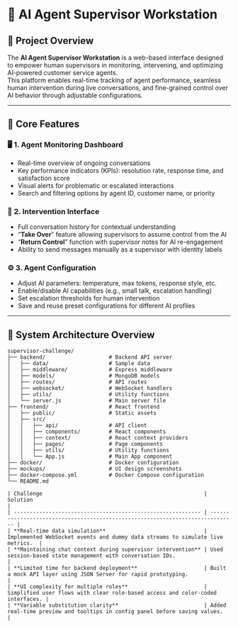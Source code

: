# 🧠 AI Agent Supervisor Workstation

## 📘 Project Overview
The **AI Agent Supervisor Workstation** is a web-based interface designed to empower human supervisors in monitoring, intervening, and optimizing AI-powered customer service agents.  
This platform enables real-time tracking of agent performance, seamless human intervention during live conversations, and fine-grained control over AI behavior through adjustable configurations.

---

## 🚀 Core Features

### 🖥️ 1. Agent Monitoring Dashboard
- Real-time overview of ongoing conversations  
- Key performance indicators (KPIs): resolution rate, response time, and satisfaction score  
- Visual alerts for problematic or escalated interactions  
- Search and filtering options by agent ID, customer name, or priority  

### 💬 2. Intervention Interface
- Full conversation history for contextual understanding  
- “**Take Over**” feature allowing supervisors to assume control from the AI  
- “**Return Control**” function with supervisor notes for AI re-engagement  
- Ability to send messages manually as a supervisor with identity labels  

### ⚙️ 3. Agent Configuration
- Adjust AI parameters: temperature, max tokens, response style, etc.  
- Enable/disable AI capabilities (e.g., small talk, escalation handling)  
- Set escalation thresholds for human intervention  
- Save and reuse preset configurations for different AI profiles  

---

## 🧩 System Architecture Overview
```
supervisor-challenge/
├── backend/                    # Backend API server
│   ├── data/                   # Sample data
│   ├── middleware/             # Express middleware
│   ├── models/                 # MongoDB models
│   ├── routes/                 # API routes
│   ├── websocket/              # WebSocket handlers
│   ├── utils/                  # Utility functions
│   └── server.js               # Main server file
├── frontend/                   # React frontend
│   ├── public/                 # Static assets
│   ├── src/
│   │   ├── api/                # API client
│   │   ├── components/         # React components
│   │   ├── context/            # React context providers
│   │   ├── pages/              # Page components
│   │   ├── utils/              # Utility functions
│   │   └── App.js              # Main App component
├── docker/                     # Docker configuration
├── mockups/                    # UI design screenshots
├── docker-compose.yml          # Docker Compose configuration
└── README.md
```
```
| Challenge                                                   | Solution                                                                       |
| ----------------------------------------------------------- | ------------------------------------------------------------------------------ |
| **Real-time data simulation**                               | Implemented WebSocket events and dummy data streams to simulate live metrics.  |
| **Maintaining chat context during supervisor intervention** | Used session-based state management with conversation IDs.                     |
| **Limited time for backend deployment**                     | Built a mock API layer using JSON Server for rapid prototyping.                |
| **UI complexity for multiple roles**                        | Simplified user flows with clear role-based access and color-coded interfaces. |
| **Variable substitution clarity**                           | Added real-time preview and tooltips in config panel before saving values.     |
```


